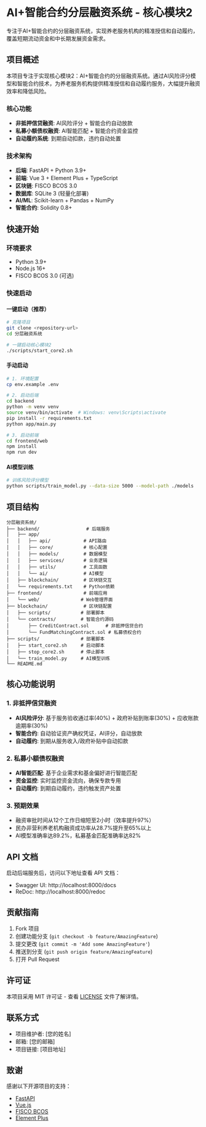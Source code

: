 # AI+智能合约分层融资系统 - 核心模块2

专注于AI+智能合约的分层融资系统，实现养老服务机构的精准授信和自动履约，覆盖短期流动资金和中长期发展资金需求。

## 项目概述

本项目专注于实现核心模块2：AI+智能合约的分层融资系统。通过AI风险评分模型和智能合约技术，为养老服务机构提供精准授信和自动履约服务，大幅提升融资效率和降低风险。

### 核心功能

- **非抵押信贷融资**: AI风险评分 + 智能合约自动放款
- **私募小额债权融资**: AI智能匹配 + 智能合约资金监控  
- **自动履约系统**: 到期自动扣款，违约自动处置

### 技术架构

- **后端**: FastAPI + Python 3.9+
- **前端**: Vue 3 + Element Plus + TypeScript
- **区块链**: FISCO BCOS 3.0
- **数据库**: SQLite 3 (轻量化部署)
- **AI/ML**: Scikit-learn + Pandas + NumPy
- **智能合约**: Solidity 0.8+

## 快速开始

### 环境要求

- Python 3.9+
- Node.js 16+
- FISCO BCOS 3.0 (可选)

### 快速启动

#### 一键启动（推荐）

```bash
# 克隆项目
git clone <repository-url>
cd 分层融资系统

# 一键启动核心模块2
./scripts/start_core2.sh
```

#### 手动启动

```bash
# 1. 环境配置
cp env.example .env

# 2. 启动后端
cd backend
python -m venv venv
source venv/bin/activate  # Windows: venv\Scripts\activate
pip install -r requirements.txt
python app/main.py

# 3. 启动前端
cd frontend/web
npm install
npm run dev
```

#### AI模型训练

```bash
# 训练风险评分模型
python scripts/train_model.py --data-size 5000 --model-path ./models
```

## 项目结构

```
分层融资系统/
├── backend/                 # 后端服务
│   ├── app/
│   │   ├── api/            # API路由
│   │   ├── core/           # 核心配置
│   │   ├── models/         # 数据模型
│   │   ├── services/       # 业务逻辑
│   │   ├── utils/          # 工具函数
│   │   └── ai/             # AI模型
│   ├── blockchain/         # 区块链交互
│   └── requirements.txt    # Python依赖
├── frontend/               # 前端应用
│   └── web/               # Web管理界面
├── blockchain/             # 区块链配置
│   ├── scripts/           # 部署脚本
│   └── contracts/         # 智能合约源码
│       ├── CreditContract.sol      # 非抵押信贷合约
│       └── FundMatchingContract.sol # 私募债权合约
├── scripts/               # 部署脚本
│   ├── start_core2.sh     # 启动脚本
│   ├── stop_core2.sh      # 停止脚本
│   └── train_model.py     # AI模型训练
└── README.md
```

## 核心功能说明

### 1. 非抵押信贷融资
- **AI风险评分**: 基于服务验收通过率(40%) + 政府补贴到账率(30%) + 应收账款逾期率(30%)
- **智能合约**: 自动验证资产确权凭证，AI评分，自动放款
- **自动履约**: 到期从服务收入/政府补贴中自动扣款

### 2. 私募小额债权融资  
- **AI智能匹配**: 基于企业需求和基金偏好进行智能匹配
- **资金监控**: 实时监控资金流向，确保专款专用
- **自动履约**: 到期自动履约，违约触发资产处置

### 3. 预期效果
- 融资审批时间从12个工作日缩短至2小时（效率提升97%）
- 民办非营利养老机构融资成功率从28.7%提升至65%以上
- AI模型准确率达89.2%，私募基金匹配准确率达82%

## API 文档

启动后端服务后，访问以下地址查看 API 文档：

- Swagger UI: http://localhost:8000/docs
- ReDoc: http://localhost:8000/redoc

## 贡献指南

1. Fork 项目
2. 创建功能分支 (`git checkout -b feature/AmazingFeature`)
3. 提交更改 (`git commit -m 'Add some AmazingFeature'`)
4. 推送到分支 (`git push origin feature/AmazingFeature`)
5. 打开 Pull Request

## 许可证

本项目采用 MIT 许可证 - 查看 [LICENSE](LICENSE) 文件了解详情。

## 联系方式

- 项目维护者: [您的姓名]
- 邮箱: [您的邮箱]
- 项目链接: [项目地址]

## 致谢

感谢以下开源项目的支持：

- [FastAPI](https://fastapi.tiangolo.com/)
- [Vue.js](https://vuejs.org/)
- [FISCO BCOS](https://fisco-bcos-documentation.readthedocs.io/)
- [Element Plus](https://element-plus.org/)

